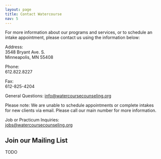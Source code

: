 ```yaml
---
layout: page
title: Contact Watercourse
nav: 5
---
```


For more information about our programs and services, or to schedule an intake appointment, please contact us using the information below:
 
Address:  
    3548 Bryant Ave. S.  
    Minneapolis, MN 55408
 
Phone:  
    612.822.8227
 
Fax:  
    612-825-4204
 
General Questions: 
    [info@watercoursecounseling.org]()

Please note: We are unable to schedule appointments or complete intakes for new clients via email. Please call our main number for more information.
 
Job or Practicum Inquiries:  
    [jobs@watercoursecounseling.org]()

## Join our Mailing List

TODO

